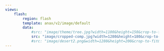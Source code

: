 ```yaml
---
views:
    flash:
        region: flash
        template: anax/v2/image/default
        data:
            #src: "image/theme/tree.jpg?width=1100&height=150&crop-to-fit&area=0,0,30,0"
            src: "image/cropped-comp.jpg?width=1280&height=180&crop-to-fit"
            #src: "image/desert2.png&width=1280&height=200&crop-to-fit&area=40,0,0,0"
---
```

